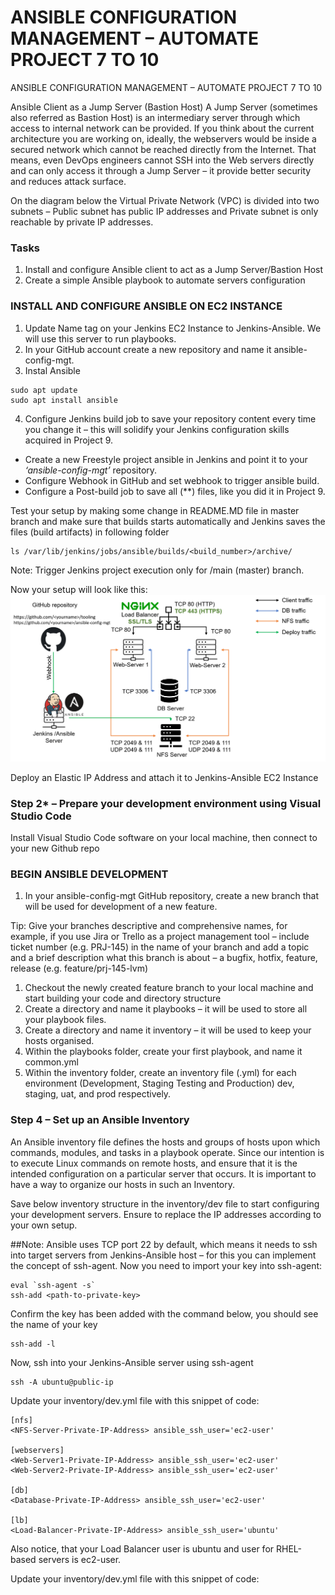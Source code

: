 # **ANSIBLE CONFIGURATION MANAGEMENT – AUTOMATE PROJECT 7 TO 10** #

ANSIBLE CONFIGURATION MANAGEMENT – AUTOMATE PROJECT 7 TO 10

Ansible Client as a Jump Server (Bastion Host)
A Jump Server (sometimes also referred as Bastion Host) is an intermediary server through which access to internal network can be provided. 
If you think about the current architecture you are working on, ideally, the webservers would be inside a secured network which cannot be 
reached directly from the Internet. That means, even DevOps engineers cannot SSH into the Web servers directly and can only access it through 
a Jump Server – it provide better security and reduces attack surface.

On the diagram below the Virtual Private Network (VPC) is divided into two subnets – Public subnet has public IP addresses and Private subnet 
is only reachable by private IP addresses.


### **Tasks** ###
1. Install and configure Ansible client to act as a Jump Server/Bastion Host
1. Create a simple Ansible playbook to automate servers configuration

### **INSTALL AND CONFIGURE ANSIBLE ON EC2 INSTANCE** ###
1. Update Name tag on your Jenkins EC2 Instance to Jenkins-Ansible. We will use this server to run playbooks.
1. In your GitHub account create a new repository and name it ansible-config-mgt.
1. Instal Ansible
~~~
sudo apt update
sudo apt install ansible
~~~

4. Configure Jenkins build job to save your repository content every time you change it – this will solidify your Jenkins configuration skills acquired in Project 9.
  * Create a new Freestyle project ansible in Jenkins and point it to your *‘ansible-config-mgt’* repository.
  * Configure Webhook in GitHub and set webhook to trigger ansible build.
  * Configure a Post-build job to save all (**) files, like you did it in Project 9.
 
Test your setup by making some change in README.MD file in master branch and make sure that builds starts automatically and Jenkins saves the files (build artifacts) in following folder
~~~
ls /var/lib/jenkins/jobs/ansible/builds/<build_number>/archive/
~~~
Note: Trigger Jenkins project execution only for /main (master) branch.

Now your setup will look like this:
![](jenkins_ansible.png)

Deploy an Elastic IP Address and attach it to Jenkins-Ansible EC2 Instance

### **Step 2*** – Prepare your development environment using Visual Studio Code ###
Install Visual Studio Code software on your local machine, then connect to your new Github repo

### **BEGIN ANSIBLE DEVELOPMENT** ###

1. In your ansible-config-mgt GitHub repository, create a new branch that will be used for development of a new feature.

Tip: Give your branches descriptive and comprehensive names, for example, if you use Jira or Trello as a project management tool – include ticket number (e.g. PRJ-145) in the name of your branch and add a topic and a brief description what this branch is about – a bugfix, hotfix, feature, release (e.g. feature/prj-145-lvm)

1. Checkout the newly created feature branch to your local machine and start building your code and directory structure
1. Create a directory and name it playbooks – it will be used to store all your playbook files.
1. Create a directory and name it inventory – it will be used to keep your hosts organised.
1. Within the playbooks folder, create your first playbook, and name it common.yml
1. Within the inventory folder, create an inventory file (.yml) for each environment (Development, Staging Testing and Production) dev, staging, uat, and prod respectively.

### **Step 4** – Set up an Ansible Inventory ###
An Ansible inventory file defines the hosts and groups of hosts upon which commands, modules, and tasks in a playbook operate. Since our intention is to execute Linux commands on remote hosts, and ensure that it is the intended configuration on a particular server that occurs. It is important to have a way to organize our hosts in such an Inventory.

Save below inventory structure in the inventory/dev file to start configuring your development servers. Ensure to replace the IP addresses according to your own setup.

##Note: Ansible uses TCP port 22 by default, which means it needs to ssh into target servers from Jenkins-Ansible host – for this you can implement the concept of ssh-agent. Now you need to import your key into ssh-agent:
~~~
eval `ssh-agent -s`
ssh-add <path-to-private-key>
~~~
Confirm the key has been added with the command below, you should see the name of your key
~~~
ssh-add -l
~~~
Now, ssh into your Jenkins-Ansible server using ssh-agent
~~~
ssh -A ubuntu@public-ip
~~~
Update your inventory/dev.yml file with this snippet of code:
~~~
[nfs]
<NFS-Server-Private-IP-Address> ansible_ssh_user='ec2-user'

[webservers]
<Web-Server1-Private-IP-Address> ansible_ssh_user='ec2-user'
<Web-Server2-Private-IP-Address> ansible_ssh_user='ec2-user'

[db]
<Database-Private-IP-Address> ansible_ssh_user='ec2-user' 

[lb]
<Load-Balancer-Private-IP-Address> ansible_ssh_user='ubuntu'
~~~
Also notice, that your Load Balancer user is ubuntu and user for RHEL-based servers is ec2-user.

Update your inventory/dev.yml file with this snippet of code:

